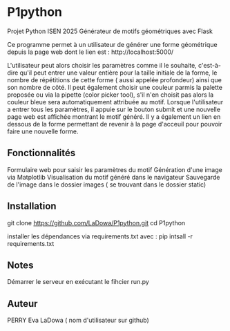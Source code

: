 # P1python
Projet Python ISEN 2025
Générateur de motifs géométriques avec Flask

Ce programme permet à un utilisateur de générer une forme géométrique depuis la page web dont le lien est : http://localhost:5000/

L'utilisateur peut alors choisir les paramètres comme il le souhaite, c'est-à-dire qu'il peut entrer une valeur entière pour la taille initiale de la forme, le nombre de répétitions de cette forme ( aussi appelée profondeur) ainsi que son nombre de côté. Il peut également choisir une couleur parmis la palette proposée ou via la pipette (color picker tool), s'il n'en choisit pas alors la couleur bleue sera automatiquement attribuée au motif. 
Lorsque l'utilisateur a entrer tous les paramètres, il appuie sur le bouton submit et une nouvelle page web est affichée montrant le motif généré. Il y a également un lien en dessous de la forme permettant de revenir à la page d'acceuil pour pouvoir faire une nouvelle forme. 

## Fonctionnalités
Formulaire web pour saisir les paramètres du motif
Génération d'une image via Matplotlib
Visualisation du motif généré dans le navigateur
Sauvegarde de l'image dans le dossier images ( se trouvant dans le dossier static) 

## Installation
git clone https://github.com/LaDowa/P1python.git
cd P1python

installer les dépendances via requirements.txt avec : pip intsall -r requirements.txt

## Notes
Démarrer le serveur en exécutant le fihcier run.py

## Auteur
PERRY Eva 
LaDowa ( nom d'utilisateur sur github)